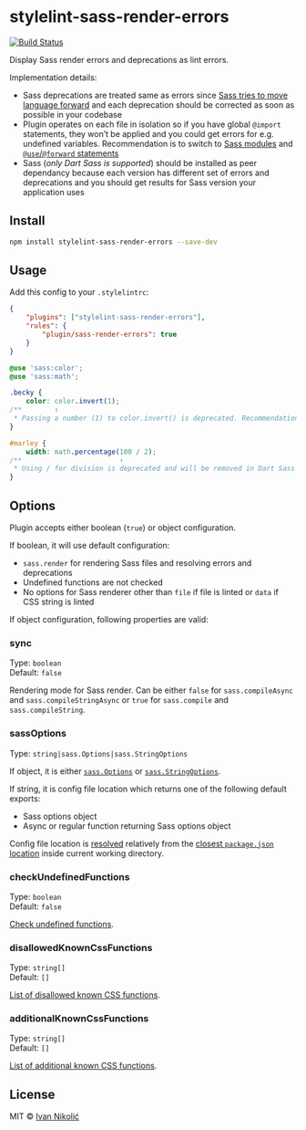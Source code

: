 # stylelint-sass-render-errors

[![Build Status][ci-img]][ci]

Display Sass render errors and deprecations as lint errors.

Implementation details:

-   Sass deprecations are treated same as errors since
    [Sass tries to move language forward](https://github.com/sass/libsass/issues/2822#issuecomment-482914373)
    and each deprecation should be corrected as soon as possible in your codebase
-   Plugin operates on each file in isolation so if you have global `@import` statements, they won’t
    be applied and you could get errors for e.g. undefined variables. Recommendation is to switch to
    [Sass modules](https://sass-lang.com/documentation/modules) and
    [`@use`/`@forward` statements](https://sass-lang.com/documentation/at-rules/use)
-   Sass (_only Dart Sass is supported_) should be installed as peer dependancy because each version
    has different set of errors and deprecations and you should get results for Sass version your
    application uses

## Install

```sh
npm install stylelint-sass-render-errors --save-dev
```

## Usage

Add this config to your `.stylelintrc`:

```json
{
	"plugins": ["stylelint-sass-render-errors"],
	"rules": {
		"plugin/sass-render-errors": true
	}
}
```

<!-- prettier-ignore-start -->

```scss
@use 'sass:color';
@use 'sass:math';

.becky {
    color: color.invert(1);
/**        ↑
 * Passing a number (1) to color.invert() is deprecated. Recommendation: invert(1). */
}

#marley {
    width: math.percentage(100 / 2);
/**                        ↑
 * Using / for division is deprecated and will be removed in Dart Sass 2.0.0. Recommendation: math.div(100, 2). More info and automated migrator: https://sass-lang.com/d/slash-div. */
}
```

<!-- prettier-ignore-end -->

## Options

Plugin accepts either boolean (`true`) or object configuration.

If boolean, it will use default configuration:

-   `sass.render` for rendering Sass files and resolving errors and deprecations
-   Undefined functions are not checked
-   No options for Sass renderer other than `file` if file is linted or `data` if CSS string is
    linted

If object configuration, following properties are valid:

### sync

Type: `boolean`  
Default: `false`

Rendering mode for Sass render. Can be either `false` for `sass.compileAsync` and
`sass.compileStringAsync` or `true` for `sass.compile` and `sass.compileString`.

### sassOptions

Type: `string|sass.Options|sass.StringOptions`

If object, it is either
[`sass.Options`](https://sass-lang.com/documentation/js-api/interfaces/options/) or
[`sass.StringOptions`](https://sass-lang.com/documentation/js-api/interfaces/stringoptions/).

If string, it is config file location which returns one of the following default exports:

-   Sass options object
-   Async or regular function returning Sass options object

Config file location is [resolved](https://github.com/sindresorhus/resolve-from) relatively from the
[closest `package.json` location](https://github.com/sindresorhus/pkg-up) inside current working
directory.

### checkUndefinedFunctions

Type: `boolean`  
Default: `false`

[Check undefined functions](https://github.com/niksy/sass-render-errors#undefined-functions).

### disallowedKnownCssFunctions

Type: `string[]`  
Default: `[]`

[List of disallowed known CSS functions](https://github.com/niksy/sass-render-errors#options).

### additionalKnownCssFunctions

Type: `string[]`  
Default: `[]`

[List of additional known CSS functions](https://github.com/niksy/sass-render-errors#options).

## License

MIT © [Ivan Nikolić](http://ivannikolic.com)

<!-- prettier-ignore-start -->

[ci]: https://github.com/niksy/stylelint-sass-render-errors/actions?query=workflow%3ACI
[ci-img]: https://github.com/niksy/stylelint-sass-render-errors/actions/workflows/ci.yml/badge.svg?branch=master

<!-- prettier-ignore-end -->
